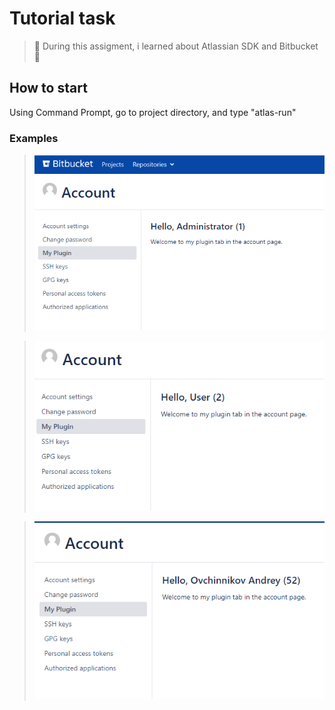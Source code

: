 # Tutorial task

> 📙 During this assigment, i learned about Atlassian SDK and Bitbucket 📙

## How to start

Using Command Prompt, go to project directory, and type "atlas-run"

### Examples

> ![alt text](https://github.com/AndreyKaBelka/bitbucket_profile_plugin/blob/master/Администратор.PNG)

> ![alt text](https://github.com/AndreyKaBelka/bitbucket_profile_plugin/blob/master/Пользователь.PNG)

> ![alt text](https://github.com/AndreyKaBelka/bitbucket_profile_plugin/blob/master/СозданнныйПользователь.PNG)
